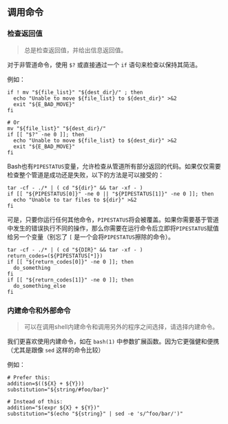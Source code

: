 ## 调用命令
### 检查返回值
> 总是检查返回值，并给出信息返回值。

对于非管道命令，使用 `$?` 或直接通过一个 `if` 语句来检查以保持其简洁。

例如：
```shell
if ! mv "${file_list}" "${dest_dir}/" ; then
  echo "Unable to move ${file_list} to ${dest_dir}" >&2
  exit "${E_BAD_MOVE}"
fi

# Or
mv "${file_list}" "${dest_dir}/"
if [[ "$?" -ne 0 ]]; then
  echo "Unable to move ${file_list} to ${dest_dir}" >&2
  exit "${E_BAD_MOVE}"
fi
```
Bash也有`PIPESTATUS`变量，允许检查从管道所有部分返回的代码。如果仅仅需要检查整个管道是成功还是失败，以下的方法是可以接受的：
```shell
tar -cf - ./* | ( cd "${dir}" && tar -xf - )
if [[ "${PIPESTATUS[0]}" -ne 0 || "${PIPESTATUS[1]}" -ne 0 ]]; then
  echo "Unable to tar files to ${dir}" >&2
fi
```
可是，只要你运行任何其他命令，`PIPESTATUS`将会被覆盖。如果你需要基于管道中发生的错误执行不同的操作，那么你需要在运行命令后立即将`PIPESTATUS`赋值给另一个变量（别忘了 `[` 是一个会将`PIPESTATUS`擦除的命令）。
```shell
tar -cf - ./* | ( cd "${DIR}" && tar -xf - )
return_codes=(${PIPESTATUS[*]})
if [[ "${return_codes[0]}" -ne 0 ]]; then
  do_something
fi
if [[ "${return_codes[1]}" -ne 0 ]]; then
  do_something_else
fi
```
### 内建命令和外部命令
> 可以在调用shell内建命令和调用另外的程序之间选择，请选择内建命令。

我们更喜欢使用内建命令，如在 `bash(1)` 中参数扩展函数。因为它更强健和便携（尤其是跟像 `sed` 这样的命令比较）

例如：

```shell
# Prefer this:
addition=$((${X} + ${Y}))
substitution="${string/#foo/bar}"

# Instead of this:
addition="$(expr ${X} + ${Y})"
substitution="$(echo "${string}" | sed -e 's/^foo/bar/')"
```